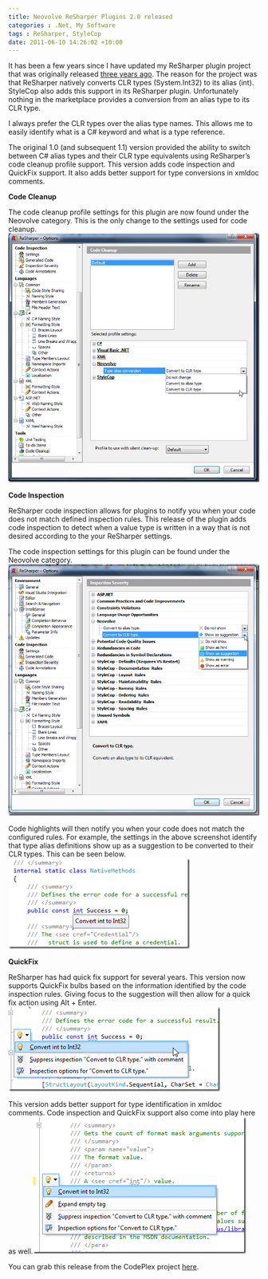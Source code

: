 ```yaml
---
title: Neovolve ReSharper Plugins 2.0 released
categories : .Net, My Software
tags : ReSharper, StyleCop
date: 2011-06-10 14:26:02 +10:00
---
```


It has been a few years since I have updated my ReSharper plugin project that was originally released [three years ago][0]. The reason for the project was that ReSharper natively converts CLR types (System.Int32) to its alias (int). StyleCop also adds this support in its ReSharper plugin. Unfortunately nothing in the marketplace provides a conversion from an alias type to its CLR type. 

I always prefer the CLR types over the alias type names. This allows me to easily identify what is a C# keyword and what is a type reference.

The original 1.0 (and subsequent 1.1) version provided the ability to switch between C# alias types and their CLR type equivalents using ReSharper’s code cleanup profile support. This version adds code inspection and QuickFix support. It also adds better support for type conversions in xmldoc comments.

**Code Cleanup**

The code cleanup profile settings for this plugin are now found under the Neovolve category. This is the only change to the settings used for code cleanup.![image][1]

**Code Inspection**

ReSharper code inspection allows for plugins to notify you when your code does not match defined inspection rules. This release of the plugin adds code inspection to detect when a value type is written in a way that is not desired according to the your ReSharper settings. 

The code inspection settings for this plugin can be found under the Neovolve category.![image][2]

Code highlights will then notify you when your code does not match the configured rules. For example, the settings in the above screenshot identify that type alias definitions show up as a suggestion to be converted to their CLR types. This can be seen below.![image][3]

**QuickFix**

ReSharper has had quick fix support for several years. This version now supports QuickFix bulbs based on the information identified by the code inspection rules. Giving focus to the suggestion will then allow for a quick fix action using Alt + Enter.![image][4]

This version adds better support for type identification in xmldoc comments. Code inspection and QuickFix support also come into play here as well.![image][5]

You can grab this release from the CodePlex project [here][6].

[0]: /2008/07/06/neovolve-resharper-plugins-1-0-released/
[1]: /files/image_102.png
[2]: /files/image_103.png
[3]: /files/image_104.png
[4]: /files/image_105.png
[5]: /files/image_106.png
[6]: http://neovolvex.codeplex.com/releases/view/45597
